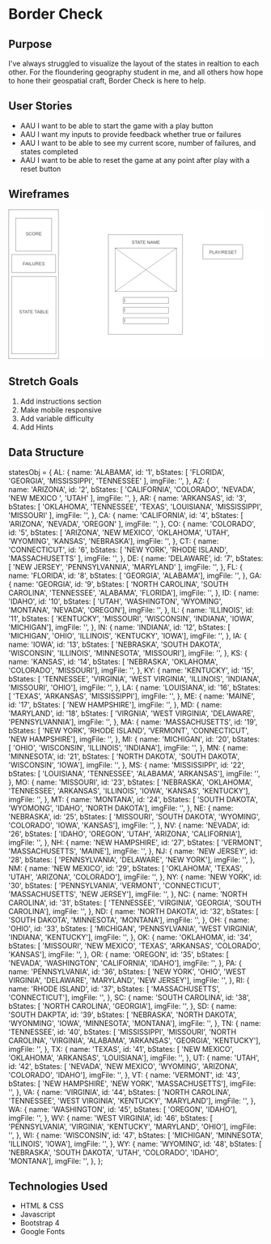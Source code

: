 # Border Check


## Purpose

I've always struggled to visualize the layout of the states in realtion to each other. For the floundering geography student in me, and all others how hope to hone their geospatial craft, Border Check is here to help.

## User Stories

- AAU I want to be able to start the game with a play button
- AAU I want my inputs to provide feedback whether true or failures
- AAU I want to be able to see my current score, number of failures, and states completed
- AAU I want to be able to reset the game at any point after play with a reset button

## Wireframes

![Main View Wireframe](images/Homepage.png)

## Stretch Goals

1) Add instructions section
2) Make mobile responsive
3) Add variable difficulty
4) Add Hints

## Data Structure

statesObj = {
    AL: {
        name: 'ALABAMA',
        id: '1',
        bStates: [ 'FLORIDA', 'GEORGIA', 'MISSISSIPPI', 'TENNESSEE' ],
        imgFile: '',
    },
    AZ: {  
        name: 'ARIZONA',
        id: '2',
        bStates: [ 'CALIFORNIA', 'COLORADO', 'NEVADA', 'NEW MEXICO ', 'UTAH' ],
        imgFile: '',
    },
    AR: {
        name: 'ARKANSAS',
        id: '3',
        bStates: [ 'OKLAHOMA', 'TENNESSEE', 'TEXAS', 'LOUISIANA', 'MISSISSIPPI', 'MISSOURI' ],
        imgFile: '',
    },
    CA: {
        name: 'CALIFORNIA',
        id: '4',
        bStates: [ 'ARIZONA', 'NEVADA', 'OREGON' ],
        imgFile: '',
    },
    CO: {
        name: 'COLORADO',
        id: '5',
        bStates: [ 'ARIZONA', 'NEW MEXICO', 'OKLAHOMA', 'UTAH', 'WYOMING', 'KANSAS', 'NEBRASKA'],
        imgFile: '',
    },
    CT: {
        name: 'CONNECTICUT',
        id: '6',
        bStates: [ 'NEW YORK', 'RHODE ISLAND', 'MASSACHUSETTS' ],
        imgFile: '',
    },
    DE: {
        name: 'DELAWARE',
        id: '7',
        bStates: [ 'NEW JERSEY', 'PENNSYLVANNIA', 'MARYLAND' ],
        imgFile: '',
    },
    FL: {
        name: 'FLORIDA',
        id: '8',
        bStates: [ 'GEORGIA', 'ALABAMA'],
        imgFile: '',
    },
    GA: {
        name: 'GEORGIA',
        id: '9',
        bStates: [ 'NORTH CAROLINA', 'SOUTH CAROLINA', 'TENNESSEE', 'ALABAMA', 'FLORIDA'],
        imgFile: '',
    },
    ID: {
        name: 'IDAHO',
        id: '10',
        bStates: [ 'UTAH', 'WASHINGTON', 'WYOMING', 'MONTANA', 'NEVADA', 'OREGON'],
        imgFile: '',
    },
    IL: {
        name: 'ILLINOIS',
        id: '11',
        bStates: [ 'KENTUCKY', 'MISSOURI', 'WISCONSIN', 'INDIANA', 'IOWA', 'MICHIGAN'],
        imgFile: '',
    },
    IN: {
        name: 'INDIANA',
        id: '12',
        bStates: [ 'MICHIGAN', 'OHIO', 'ILLINOIS', 'KENTUCKY', 'IOWA'],
        imgFile: '',
    },
    IA: {
        name: 'IOWA',
        id: '13',
        bStates: [ 'NEBRASKA', 'SOUTH DAKOTA', 'WISCONSIN', 'ILLINOIS', 'MINNESOTA', 'MISSOURI'],
        imgFile: '',
    },
    KS: {
        name: 'KANSAS',
        id: '14',
        bStates: [ 'NEBRASKA', 'OKLAHOMA', 'COLORADO', 'MISSOURI'],
        imgFile: '',
    },
    KY: {
        name: 'KENTUCKY',
        id: '15',
        bStates: [ 'TENNESSEE', 'VIRGINIA', 'WEST VIRGINIA', 'ILLINOIS', 'INDIANA', 'MISSOURI', 'OHIO'],
        imgFile: '',
    },
    LA: {
        name: 'LOUISIANA',
        id: '16',
        bStates: [ 'TEXAS', 'ARKANSAS', 'MISSISSIPPI'],
        imgFile: '',
    },
    ME: {
        name: 'MAINE',
        id: '17',
        bStates: [ 'NEW HAMPSHIRE'],
        imgFile: '',
    },
    MD: {
        name: 'MARYLAND',
        id: '18',
        bStates: [ 'VIRGNIA', 'WEST VIRGINIA', 'DELAWARE', 'PENNSYLVANNIA'],
        imgFile: '',
    },
    MA: {
        name: 'MASSACHUSETTS',
        id: '19',
        bStates: [ 'NEW YORK', 'RHODE ISLAND', 'VERMONT', 'CONNECTICUT', 'NEW HAMPSHIRE'],
        imgFile: '',
    },
    MI: {
        name: 'MICHIGAN',
        id: '20',
        bStates: [ 'OHIO', 'WISCONSIN', 'ILLINOIS', 'INDIANA'],
        imgFile: '',
    },
    MN: {
        name: 'MINNESOTA',
        id: '21',
        bStates: [ 'NORTH DAKOTA', 'SOUTH DAKOTA', 'WISCONSIN', 'IOWA'],
        imgFile: '',
    },
    MS: {
        name: 'MISSISSIPPI',
        id: '22',
        bStates: [ 'LOUISIANA', 'TENNESSEE', 'ALABAMA', 'ARKANSAS'],
        imgFile: '',
    },
    MO: {
        name: 'MISSOURI',
        id: '23',
        bStates: [ 'NEBRASKA', 'OKLAHOMA', 'TENNESSEE', 'ARKANSAS', 'ILLINOIS', 'IOWA', 'KANSAS', 'KENTUCKY'],
        imgFile: '',
    },
    MT: {
        name: 'MONTANA',
        id: '24',
        bStates: [ 'SOUTH DAKOTA', 'WYOMONG', 'IDAHO', 'NORTH DAKOTA'],
        imgFile: '',
    },
    NE: {
        name: 'NEBRASKA',
        id: '25',
        bStates: [ 'MISSOURI', 'SOUTH DAKOTA', 'WYOMING', 'COLORADO', 'IOWA', 'KANSAS'],
        imgFile: '',
    },
    NV: {
        name: 'NEVADA',
        id: '26',
        bStates: [ 'IDAHO', 'OREGON', 'UTAH', 'ARIZONA', 'CALIFORNIA'],
        imgFile: '',
    },
    NH: {
        name: 'NEW HAMPSHIRE',
        id: '27',
        bStates: [ 'VERMONT', 'MASSACHUSETTS', 'MAINE'],
        imgFile: '',
    },
    NJ: {
        name: 'NEW JERSEY',
        id: '28',
        bStates: [ 'PENNSYLVANIA', 'DELAWARE', 'NEW YORK'],
        imgFile: '',
    },
    NM: {
        name: 'NEW MEXICO',
        id: '29',
        bStates: [ 'OKLAHOMA', 'TEXAS', 'UTAH', 'ARIZONA', 'COLORADO'],
        imgFile: '',
    },
    NY: {
        name: 'NEW YORK',
        id: '30',
        bStates: [ 'PENNSYLVANIA', 'VERMONT', 'CONNECTICUT', 'MASSACHUSETTS', 'NEW JERSEY'],
        imgFile: '',
    },
    NC: {
        name: 'NORTH CAROLINA',
        id: '31',
        bStates: [ 'TENNESSEE', 'VIRGINIA', 'GEORGIA', 'SOUTH CAROLINA'],
        imgFile: '',
    },
    ND: {
        name: 'NORTH DAKOTA',
        id: '32',
        bStates: [ 'SOUTH DAKOTA', 'MINNESOTA', 'MONTANA'],
        imgFile: '',
    },
    OH: {
        name: 'OHIO',
        id: '33',
        bStates: [ 'MICHIGAN', 'PENNSYLVANIA', 'WEST VIRGINIA', 'INDIANA', 'KENTUCKY'],
        imgFile: '',
    },
    OK: {
        name: 'OKLAHOMA',
        id: '34',
        bStates: [ 'MISSOURI', 'NEW MEXICO', 'TEXAS', 'ARKANSAS', 'COLORADO', 'KANSAS'],
        imgFile: '',
    },
    OR: {
        name: 'OREGON',
        id: '35',
        bStates: [ 'NEVADA', 'WASHINGTON', 'CALIFORNIA', 'IDAHO'],
        imgFile: '',
    },
    PA: {
        name: 'PENNSYLVANIA',
        id: '36',
        bStates: [ 'NEW YORK', 'OHIO', 'WEST VIRGINIA', 'DELAWARE', 'MARYLAND', 'NEW JERSEY'],
        imgFile: '',
    },
    RI: {
        name: 'RHODE ISLAND',
        id: '37',
        bStates: [ 'MASSACHUSETTS', 'CONNECTICUT'],
        imgFile: '',
    },
    SC: {
        name: 'SOUTH CAROLINA',
        id: '38',
        bStates: [ 'NORTH CAROLINA', 'GEORGIA'],
        imgFile: '',
    },
    SD: {
        name: 'SOUTH DAKPTA',
        id: '39',
        bStates: [ 'NEBRASKA', 'NORTH DAKOTA', 'WYONMING', 'IOWA', 'MINNESOTA', 'MONTANA'],
        imgFile: '',
    },
    TN: {
        name: 'TENNESSEE',
        id: '40',
        bStates: [ 'MISSISSIPPI', 'MISSOURI', 'NORTH CAROLINA', 'VIRGINIA', 'ALABAMA', 'ARKANSAS', 'GEORGIA', 'KENTUCKY'],
        imgFile: '',
    },
    TX: {
        name: 'TEXAS',
        id: '41',
        bStates: [ 'NEW MEXICO', 'OKLAHOMA', 'ARKANSAS', 'LOUISIANA'],
        imgFile: '',
    },
    UT: {
        name: 'UTAH',
        id: '42',
        bStates: [ 'NEVADA', 'NEW MEXICO', 'WYOMING', 'ARIZONA', 'COLORADO', 'IDAHO'],
        imgFile: '',
    },
    VT: {
        name: 'VERMONT',
        id: '43',
        bStates: [ 'NEW HAMPSHIRE', 'NEW YORK', 'MASSACHUSETTS'],
        imgFile: '',
    },
    VA: {
        name: 'VIRGINIA',
        id: '44',
        bStates: [ 'NORTH CAROLINA', 'TENNESSEE', 'WEST VIRGINIA', 'KENTUCKY', 'MARYLAND'],
        imgFile: '',
    },
    WA: {
        name: 'WASHINGTON',
        id: '45',
        bStates: [ 'OREGON', 'IDAHO'],
        imgFile: '',
    },
    WV: {
        name: 'WEST VIRGINIA',
        id: '46',
        bStates: [ 'PENNSYLVANIA', 'VIRGINIA', 'KENTUCKY', 'MARYLAND', 'OHIO'],
        imgFile: '',
    },
    WI: {
        name: 'WISCONSIN',
        id: '47',
        bStates: [ 'MICHIGAN', 'MINNESOTA', 'ILLINOIS', 'IOWA'],
        imgFile: '',
    },
    WY: {
        name: 'WYOMING',
        id: '48',
        bStates: [ 'NEBRASKA', 'SOUTH DAKOTA', 'UTAH', 'COLORADO', 'IDAHO', 'MONTANA'],
        imgFile: '',
    },
}; 

## Technologies Used

- HTML & CSS
- Javascript
- Bootstrap 4 
- Google Fonts